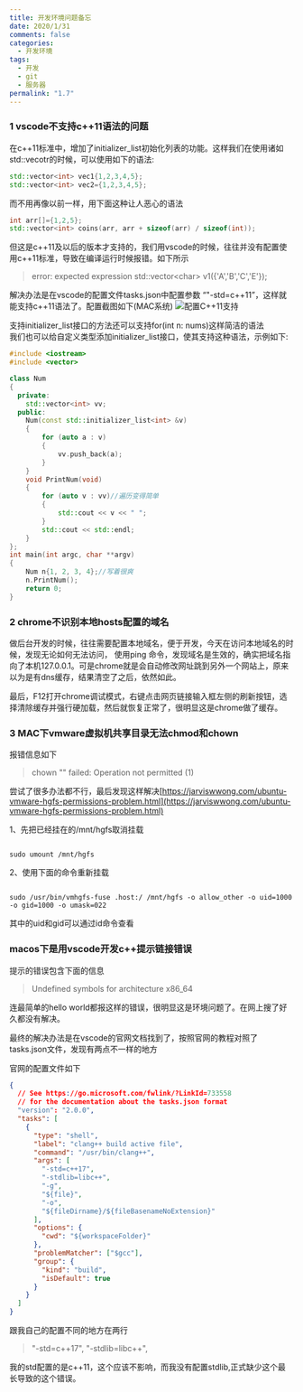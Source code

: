 ```yaml
---
title: 开发环境问题备忘
date: 2020/1/31
comments: false
categories:
  - 开发环境
tags:
  - 开发
  - git
  - 服务器
permalink: "1.7"
---
```

### 1 vscode不支持c++11语法的问题

在c++11标准中，增加了initializer_list初始化列表的功能。这样我们在使用诸如std::vecotr的时候，可以使用如下的语法:

```C++
std::vector<int> vec1{1,2,3,4,5};
std::vector<int> vec2={1,2,3,4,5};
```

而不用再像以前一样，用下面这种让人恶心的语法

```c++
int arr[]={1,2,5};
std::vector<int> coins(arr, arr + sizeof(arr) / sizeof(int));
```

但这是c++11及以后的版本才支持的，我们用vscode的时候，往往并没有配置使用c++11标准，导致在编译运行时候报错。如下所示

>error: expected expression
    std::vector\<char> v1({'A','B','C','E'});

解决办法是在vscode的配置文件tasks.json中配置参数 “"-std=c++11”，这样就能支持c++11语法了。配置截图如下(MAC系统)
![配置C++11支持](https://pic.downk.cc/item/5e97f94bc2a9a83be54d5759.jpg)

支持initializer_list接口的方法还可以支持for(int n: nums)这样简洁的语法  
我们也可以给自定义类型添加initializer_list接口，使其支持这种语法，示例如下:

```c++
#include <iostream>
#include <vector>

class Num
{
  private:
    std::vector<int> vv;
  public:
    Num(const std::initializer_list<int> &v)
    {
        for (auto a : v)
        {
            vv.push_back(a);
        }
    }
    void PrintNum(void)
    {
        for (auto v : vv)//遍历变得简单
        {
            std::cout << v << " ";
        }
        std::cout << std::endl;
    }
};
int main(int argc, char **argv)
{
    Num n{1, 2, 3, 4};//写着很爽
    n.PrintNum();
    return 0;
}
```

### 2 chrome不识别本地hosts配置的域名

做后台开发的时候，往往需要配置本地域名，便于开发，今天在访问本地域名的时候，发现无论如何无法访问，
使用ping 命令，发现域名是生效的，确实把域名指向了本机127.0.0.1。可是chrome就是会自动修改网址跳到另外一个网站上，原来以为是有dns缓存，结果清空了之后，依然如此。

最后，F12打开chrome调试模式，右键点击网页链接输入框左侧的刷新按钮，选择清除缓存并强行硬加载，然后就恢复正常了，很明显这是chrome做了缓存。

### 3 MAC下vmware虚拟机共享目录无法chmod和chown

报错信息如下

> chown "" failed: Operation not permitted (1)

尝试了很多办法都不行，最后发现这样解决[https://jarviswwong.com/ubuntu-vmware-hgfs-permissions-problem.html](https://jarviswwong.com/ubuntu-vmware-hgfs-permissions-problem.html)

1、先把已经挂在的/mnt/hgfs取消挂载

```shell

sudo umount /mnt/hgfs
````

2、使用下面的命令重新挂载

```shell

sudo /usr/bin/vmhgfs-fuse .host:/ /mnt/hgfs -o allow_other -o uid=1000 -o gid=1000 -o umask=022
```

其中的uid和gid可以通过id命令查看

### macos下是用vscode开发c++提示链接错误

提示的错误包含下面的信息

 >Undefined symbols for architecture x86_64

连最简单的hello world都报这样的错误，很明显这是环境问题了。在网上搜了好久都没有解决。

最终的解决办法是在vscode的官网文档找到了，按照官网的教程对照了tasks.json文件，发现有两点不一样的地方

官网的配置文件如下

```json
{
  // See https://go.microsoft.com/fwlink/?LinkId=733558
  // for the documentation about the tasks.json format
  "version": "2.0.0",
  "tasks": [
    {
      "type": "shell",
      "label": "clang++ build active file",
      "command": "/usr/bin/clang++",
      "args": [
        "-std=c++17",
        "-stdlib=libc++",
        "-g",
        "${file}",
        "-o",
        "${fileDirname}/${fileBasenameNoExtension}"
      ],
      "options": {
        "cwd": "${workspaceFolder}"
      },
      "problemMatcher": ["$gcc"],
      "group": {
        "kind": "build",
        "isDefault": true
      }
    }
  ]
}
```

跟我自己的配置不同的地方在两行

> "-std=c++17",
  "-stdlib=libc++",

我的std配置的是c++11，这个应该不影响，而我没有配置stdlib,正式缺少这个最长导致的这个错误。
